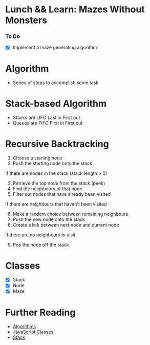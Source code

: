 # Lunch && Learn: Mazes Without Monsters 

### To Do
- [x] Implement a maze generating algorithm

# Algorithm

- Series of steps to accomplish some task

# Stack-based Algorithm

- Stacks are LIFO Last in First out
- Queues are FIFO First in First out

# Recursive Backtracking

1. Choose a starting node
2. Push the starting node onto the stack

If there are nodes in the stack (stack.length > 0)

3. Retrieve the top node from the stack (peek)
4. Find the neighbours of that node
5. Filter out nodes that have already been visited

If there are neighbours that haven't been visited

6. Make a random choice between remaining neighbours
7. Push the new node onto the stack
8. Create a link between next node and current node

If there are no neighbours to visit

9. Pop the node off the stack

# Classes

- [x] Stack 
- [x] Node
- [x] Maze

# Further Reading

* [Algorithms](https://en.wikipedia.org/wiki/Algorithm)
* [JavaScript Classes](https://developer.mozilla.org/en-US/docs/Web/JavaScript/Reference/Classes)
* [Stack](https://en.wikipedia.org/wiki/Stack_(abstract_data_type))
